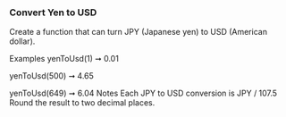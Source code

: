 ### Convert Yen to USD

Create a function that can turn JPY (Japanese yen) to USD (American dollar).

Examples
yenToUsd(1) ➞ 0.01

yenToUsd(500) ➞ 4.65

yenToUsd(649) ➞ 6.04
Notes
Each JPY to USD conversion is JPY / 107.5
Round the result to two decimal places.
